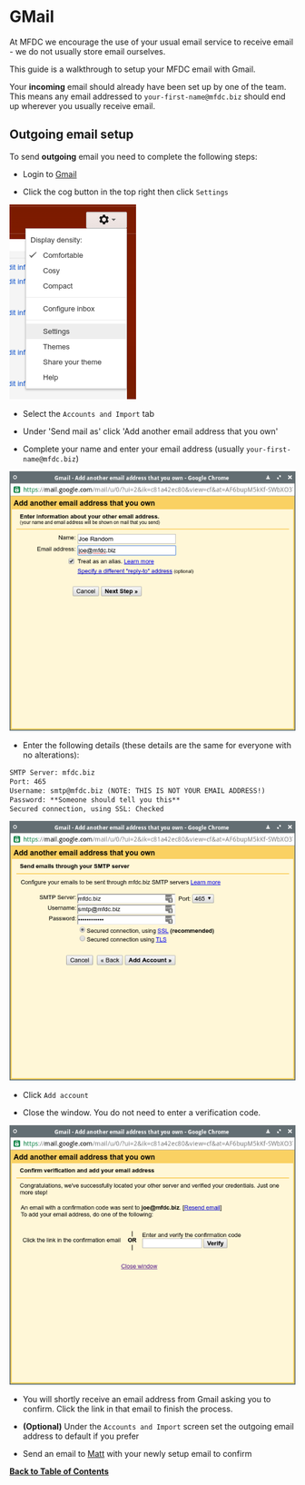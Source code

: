 GMail
=====
At MFDC we encourage the use of your usual email service to receive email - we do not usually store email ourselves.

This guide is a walkthrough to setup your MFDC email with Gmail.

Your **incoming** email should already have been set up by one of the team. This means any email addressed to `your-first-name@mfdc.biz` should end up wherever you usually receive email.


Outgoing email setup
--------------------
To send **outgoing** email you need to complete the following steps:


* Login to [Gmail](http://mail.google.com)


* Click the cog button in the top right then click `Settings`

![Cog button](../img/gmail/01-cog.png)


* Select the `Accounts and Import` tab


* Under 'Send mail as' click 'Add another email address that you own'


* Complete your name and enter your email address (usually `your-first-name@mfdc.biz`)

![Basic email details window](../img/gmail/02-email.png)


* Enter the following details (these details are the same for everyone with no alterations):

```
SMTP Server: mfdc.biz
Port: 465
Username: smtp@mfdc.biz (NOTE: THIS IS NOT YOUR EMAIL ADDRESS!)
Password: **Someone should tell you this**
Secured connection, using SSL: Checked
```

![SMTP details](../img/gmail/03-smtp.png)


* Click `Add account`


* Close the window. You do not need to enter a verification code.

![Confirm window](../img/gmail/04-confirm.png)


* You will shortly receive an email address from Gmail asking you to confirm. Click the link in that email to finish the process.

* **(Optional)** Under the `Accounts and Import` screen set the outgoing email address to default if you prefer

* Send an email to [Matt](mailto:matt@mfdc.biz) with your newly setup email to confirm


**[Back to Table of Contents](../README.md)**
